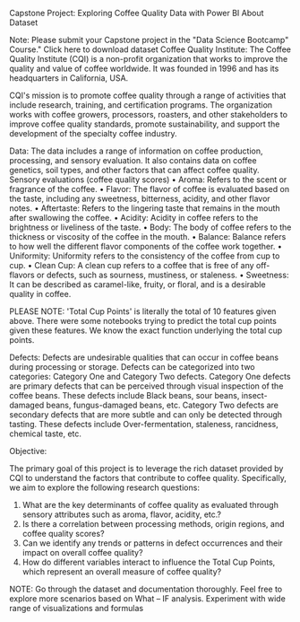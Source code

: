 Capstone Project: Exploring Coffee Quality Data with Power BI
About Dataset

Note: Please submit your Capstone project in the "Data Science Bootcamp" Course."
Click here to download dataset
Coffee Quality Institute: 
The Coffee Quality Institute (CQI) is a non-profit organization that works to improve the quality and value of coffee worldwide. It was founded in 1996 and has its headquarters in California, USA.

CQI's mission is to promote coffee quality through a range of activities that include research, training, and certification programs. The organization works with coffee growers, processors, roasters, and other stakeholders to improve coffee quality standards, promote sustainability, and support the development of the specialty coffee industry.

Data:
The data includes a range of information on coffee production, processing, and sensory evaluation. It also contains data on coffee genetics, soil types, and other factors that can affect coffee quality.
Sensory evaluations (coffee quality scores)
•	Aroma: Refers to the scent or fragrance of the coffee.
•	Flavor: The flavor of coffee is evaluated based on the taste, including any sweetness, bitterness, acidity, and other flavor notes.
•	Aftertaste: Refers to the lingering taste that remains in the mouth after swallowing the coffee.
•	Acidity: Acidity in coffee refers to the brightness or liveliness of the taste.
•	Body: The body of coffee refers to the thickness or viscosity of the coffee in the mouth.
•	Balance: Balance refers to how well the different flavor components of the coffee work together.
•	Uniformity: Uniformity refers to the consistency of the coffee from cup to cup.
•	Clean Cup: A clean cup refers to a coffee that is free of any off-flavors or defects, such as sourness, mustiness, or staleness.
•	Sweetness: It can be described as caramel-like, fruity, or floral, and is a desirable quality in coffee.


PLEASE NOTE: 'Total Cup Points' is literally the total of 10 features given above. There were some notebooks trying to predict the total cup points given these features. We know the exact function underlying the total cup points.

Defects:
Defects are undesirable qualities that can occur in coffee beans during processing or storage. Defects can be categorized into two categories: Category One and Category Two defects.
Category One defects are primary defects that can be perceived through visual inspection of the coffee beans. These defects include Black beans, sour beans, insect-damaged beans, fungus-damaged beans, etc.
Category Two defects are secondary defects that are more subtle and can only be detected through tasting. These defects include Over-fermentation, staleness, rancidness, chemical taste, etc.


Objective: 

The primary goal of this project is to leverage the rich dataset provided by CQI to understand the factors that contribute to coffee quality. Specifically, we aim to explore the following research questions:

1.	What are the key determinants of coffee quality as evaluated through sensory attributes such as aroma, flavor, acidity, etc.?
2.	Is there a correlation between processing methods, origin regions, and coffee quality scores?
3.	Can we identify any trends or patterns in defect occurrences and their impact on overall coffee quality?
4.	How do different variables interact to influence the Total Cup Points, which represent an overall measure of coffee quality?

NOTE: Go through the dataset and documentation thoroughly. Feel free to explore more scenarios based on What – IF analysis. Experiment with wide range of visualizations and formulas 
